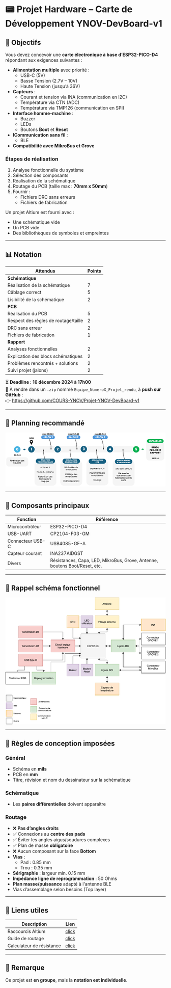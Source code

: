 

# 📟 Projet Hardware – Carte de Développement YNOV-DevBoard-v1


## 📌 Objectifs


Vous devez concevoir une **carte électronique à base d’ESP32-PICO-D4** répondant aux exigences suivantes :


- **Alimentation multiple** avec priorité :
  - USB-C (5V)
  - Basse Tension (2.7V – 10V)
  - Haute Tension (jusqu’à 36V)
- **Capteurs**  :
   - Courant et tension via INA (communication en I2C)
   - Température via CTN (ADC)
   - Température via TMP126 (communication en SPI)
- **Interface homme-machine** :
  - Buzzer
  - LEDs
  - Boutons **Boot** et **Reset**
- **ICommunication sans fil** :
  - BLE
- **Compatibilité avec MikroBus et Grove**


### Étapes de réalisation


1. Analyse fonctionnelle du système
2. Sélection des composants
3. Réalisation de la schématique
4. Routage du PCB (taille max : **70mm x 50mm**)
5. Fournir :
   - Fichiers DRC sans erreurs
   - Fichiers de fabrication


Un projet Altium est fourni avec :
- Une schématique vide
- Un PCB vide
- Des bibliothèques de symboles et empreintes


---


## 📊 Notation


| Attendus                               | Points |
|----------------------------------------|--------|
| **Schématique**                        |        |
| Réalisation de la schématique          |    7   |
| Câblage correct                        | 5      |
| Lisibilité de la schématique           | 2      |
| **PCB**                                |        |
| Réalisation du PCB                     | 5      |
| Respect des règles de routage/taille   | 2      |
| DRC sans erreur                        | 2      |
| Fichiers de fabrication                | 1      |
| **Rapport**                            |        |
| Analyses fonctionnelles                | 2      |
| Explication des blocs schématiques     | 2      |
| Problèmes rencontrés + solutions       | 2      |
| Suivi projet (jalons)                  | 2      |


⏳ **Deadline : 16 décembre 2024 à 17h00**  
📁 À rendre dans un `.zip` nommé `Equipe_NumeroX_Projet_rendu`, à **push sur GitHub** :  
👉 https://github.com/COURS-YNOV/Projet-YNOV-DevBoard-v1


---


## 📅 Planning recommandé

![alt text](image.png)

---


## 🔩 Composants principaux


| Fonction         | Référence            |
|------------------|----------------------|
| Microcontrôleur  | ESP32-PICO-D4        |
| USB-UART         | CP2104-F03-GM        |
| Connecteur USB-C | USB4085-GF-A         |
| Capteur courant  | INA237AIDGST         |
| Divers           | Résistances, Capa, LED, MikroBus, Grove, Antenne, boutons Boot/Reset, etc. |


---


## 🧩 Rappel schéma fonctionnel


![alt text](image-1.png)

---


## 📐 Règles de conception imposées


### Général


- Schéma en **mils**
- PCB en **mm**
- Titre, révision et nom du dessinateur sur la schématique


### Schématique


- Les **paires différentielles** doivent apparaître


### Routage


- ❌ **Pas d’angles droits**
- ✅ Connexions au **centre des pads**
- ✅ Éviter les angles aigus/soudures complexes
- ✅ Plan de masse **obligatoire**
- ❌ Aucun composant sur la face **Bottom**
- **Vias** :
  - Pad : 0.85 mm
  - Trou : 0.35 mm
- **Sérigraphie** : largeur min. 0.15 mm
- **Impédance ligne de reprogrammation** : 50 Ohms
- **Plan masse/puissance** adapté à l'antenne BLE
- Vias d’assemblage selon besoins (Top layer)


---


## 🔗 Liens utiles


| Description                 | Lien     |
|-----------------------------|----------|
| Raccourcis Altium           | [click](https://www.altium.com/documentation/altium-designer/shortcut-keys#shortcut-listings) |
| Guide de routage            | [click](https://www.rowsum.com/fr/31-conseils-de-routage-des-circuits-imprimes/) |
| Calculateur de résistance   | [click](https://www.digikey.fr/en/resources/conversion-calculators/conversion-calculator-led-series-resistor) |


---


## 💬 Remarque


Ce projet est **en groupe**, mais la **notation est individuelle**.  

